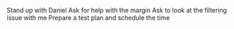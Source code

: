 Stand up with Daniel
Ask for help with the margin
Ask to look at the filtering issue with me
Prepare a test plan and schedule the time
